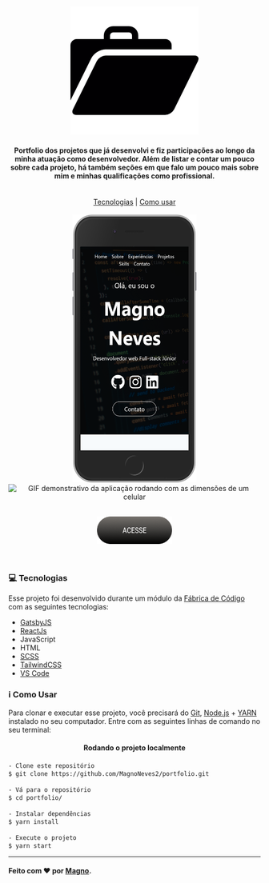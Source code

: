 <div align = center>
    <img src = "./src/assets/logo.png" alt = "Logo">
</div>

<h4 align = center>Portfolio dos projetos que já desenvolvi e fiz participações ao longo da minha atuação como desenvolvedor. Além de listar e contar um pouco sobre cada projeto, há também seções em que falo um pouco mais sobre mim e minhas qualificações como profissional.
</h4>

<br>

<div align = center>
    <a href = "#computer-tecnologias">Tecnologias</a> | <a href= "#information_source-como-usar">Como usar</a>
</div>
<br>

<div align= center>
<img src = "./src/assets/portfolio.png" alt = "Foto da aplicação em um celular" width ="248" height="536" >
    <img src = "./src/assets/gif-portfolio.gif" alt = "GIF demonstrativo da aplicação rodando com as dimensões de um celular">
</div>
<br>

<p align = center>
  <a href="https://portfolio-magao.netlify.app" target="_blank">
    <img src="./src/assets/botao.png" alt="Imagem ilustrativa de um botão em que está escrito Acesse." width="150px">
  </a>
</p>
<br>

### :computer: Tecnologias

Esse projeto foi desenvolvido durante um módulo da <a href = "https://www.fabricadecodigo.com" target="_blank">Fábrica de Código</a> com as seguintes tecnologias:

- <a href = "https://www.gatsbyjs.com/get-started/" target="_blank">GatsbyJS</a>
- <a href = "https://pt-br.reactjs.org/docs/getting-started.html" target="_blank">ReactJs</a>
- <a>JavaScript</a>
- <a>HTML</a>
- <a href = "https://sass-lang.com/documentation/syntax" target="_blank">SCSS</a>
- <a href = "https://tailwindcss.com/docs/installation" target="_blank">TailwindCSS</a>
- <a href = "https://code.visualstudio.com" target="_blank">VS Code</a>


### :information_source: Como Usar

Para clonar e executar esse projeto, você precisará do <a href = "https://git-scm.com" target="_blank">Git</a>, <a href = "https://nodejs.org/pt-br/" target="_blank">Node.js</a> + <a href = "https://classic.yarnpkg.com/pt-BR/docs/getting-started" target="_blank">YARN</a> instalado no seu computador. Entre com as seguintes linhas de comando no seu terminal:

<h4 align = center>Rodando o projeto localmente</h4>

~~~
- Clone este repositório
$ git clone https://github.com/MagnoNeves2/portfolio.git

- Vá para o repositório
$ cd portfolio/

- Instalar dependências
$ yarn install

- Execute o projeto
$ yarn start
~~~

---

#### Feito com :heart: por <a href = "https://www.linkedin.com/in/magnoneves/" target="_blank">Magno</a>.
